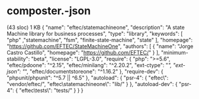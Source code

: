 # composter.-json
 (43 sloc)  1 KB {     "name": "eftec/statemachineone",     "description": "A state Machine library for business processes",     "type": "library",     "keywords": [         "php"         ,"statemachine",         "fsm",         "finite-state-machine",         "state"     ],     "homepage": "https://github.com/EFTEC/StateMachineOne",     "authors": [         {             "name": "Jorge Castro Castillo",             "homepage": "https://github.com/EFTEC/"         }     ],     "minimum-stability": "beta",     "license": "LGPL-3.0",     "require": {         "php": ">=5.6",         "eftec/pdoone": "^2.15",         "eftec/minilang": "^2.20.2",         "ext-ctype": "*",         "ext-json": "*",         "eftec/documentstoreone": "^1.16.2"     },     "require-dev": {       "phpunit/phpunit": "^5.7 || ^6.5"     },     "autoload": {       "psr-4": {         "eftec\\": "vendor/eftec/",         "eftec\\statemachineone\\": "lib/"       }     },     "autoload-dev": {         "psr-4": {             "eftec\\tests\\": "tests/"         }     } }
